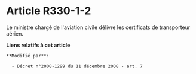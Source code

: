 # Article R330-1-2

Le ministre chargé de l'aviation civile délivre les certificats de transporteur aérien.

**Liens relatifs à cet article**

	**Modifié par**:

	  - Décret n°2008-1299 du 11 décembre 2008 - art. 7
